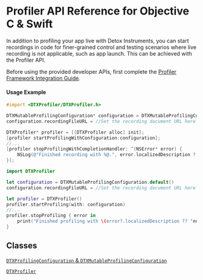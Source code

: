 # Profiler API Reference for Objective C & Swift

In addition to profiling your app live with Detox Instruments, you can start recordings in code for finer-grained control and testing scenarios where live recording is not applicable, such as app launch. This can be achieved with the Profiler API.

Before using the provided developer APIs, first complete the [Profiler Framework Integration Guide](XcodeIntegrationGuide.md).

#### Usage Example

```objective-c
#import <DTXProfiler/DTXProfiler.h>

DTXMutableProfilingConfiguration* configuration = DTXMutableProfilingConfiguration.defaultProfilingConfiguration;
configuration.recordingFileURL = //Set the recording document URL here

DTXProfiler* profiler = [[DTXProfiler alloc] init];
[profiler startProfilingWithConfiguration:configuration];
//...
[profiler stopProfilingWithCompletionHandler: ^(NSError* error) {
	NSLog(@"Finished recording with %@.", error.localizedDescription ?: @"no error");
}];
```

```swift
import DTXProfiler

let configuration = DTXMutableProfilingConfiguration.default()
configuration.recordingFileURL = //Set the recording document URL here

let profiler = DTXProfiler()
profiler.startProfiling(with: configuration)
//...
profiler.stopProfiling { error in
	print("Finished profiling with \(error?.localizedDescription ?? "no error").")
}
```

## Classes

[`DTXProfilingConfiguration` & `DTXMutableProfilingConfiguration`](DeveloperAPIReferenceDTXProfilerConfigurationObjCSwift.md)

[`DTXProfiler`](DeveloperAPIReferenceDTXProfilerObjCSwift.md)

